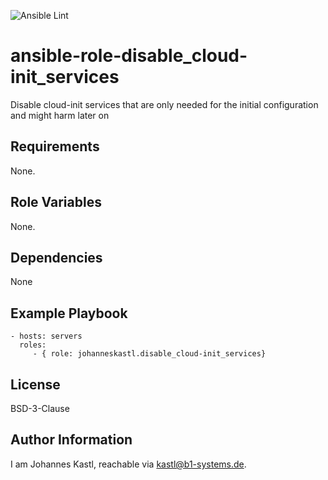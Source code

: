 ![Ansible Lint](https://github.com/johanneskastl/ansible-role-ansible-role-disable_cloud-init_services/workflows/Ansible%20Lint/badge.svg)

ansible-role-disable_cloud-init_services
=========

Disable cloud-init services that are only needed for the initial configuration and might harm later on

Requirements
------------

None.

Role Variables
--------------

None.

Dependencies
------------

None

Example Playbook
----------------

    - hosts: servers
      roles:
         - { role: johanneskastl.disable_cloud-init_services}

License
-------

BSD-3-Clause

Author Information
------------------

I am Johannes Kastl, reachable via kastl@b1-systems.de.
